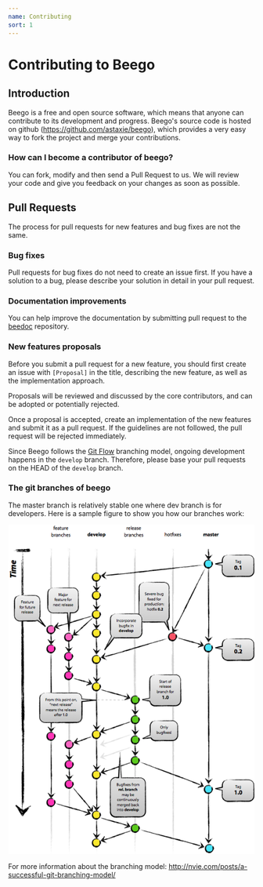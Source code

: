 ```yaml
---
name: Contributing
sort: 1
---
```


# Contributing to Beego

## Introduction

Beego is a free and open source software, which means that anyone can contribute
to its development and progress. Beego's source code is hosted on github
(https://github.com/astaxie/beego), which provides a very easy way to fork the
project and merge your contributions.

### How can I become a contributor of beego?

You can fork, modify and then send a Pull Request to us.
We will review your code and give you feedback on your changes as soon as possible.

## Pull Requests

The process for pull requests for new features and bug fixes are not the same.

### Bug fixes

Pull requests for bug fixes do not need to create an issue first. If you have a
solution to a bug, please describe your solution in detail in your pull request.

### Documentation improvements

You can help improve the documentation by submitting pull request to the
[beedoc](https://github.com/beego/beedoc) repository.

### New features proposals

Before you submit a pull request for a new feature, you should first create an
issue with `[Proposal]` in the title, describing the new feature, as well as the
implementation approach.

Proposals will be reviewed and discussed by the core contributors, and can be
adopted or potentially rejected.

Once a proposal is accepted, create an implementation of the new features and
submit it as a pull request. If the guidelines are not followed, the pull
request will be rejected immediately.

Since Beego follows the [Git Flow](http://nvie.com/posts/a-successful-git-branching-model/)
branching model, ongoing development happens in the `develop` branch. Therefore,
please base your pull requests on the HEAD of the `develop` branch.


### The git branches of beego

The master branch is relatively stable one where dev branch is for developers. Here is a
sample figure to show you how our branches work:

![](../images/git-branch-1.png)

For more information about the branching model: http://nvie.com/posts/a-successful-git-branching-model/

